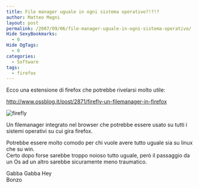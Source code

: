 ```yaml
---
title: File manager uguale in ogni sistema operativo?!?!?
author: Matteo Magni
layout: post
permalink: /2007/09/06/file-manager-uguale-in-ogni-sistema-operativo/
Hide SexyBookmarks:
  - 0
Hide OgTags:
  - 0
categories:
  - Software
tags:
  - firefox
---
```

<p>Ecco una estensione di firefox che potrebbe rivelarsi molto utile:</p>
<p><a href="http://www.ossblog.it/post/2871/firefly-un-filemanager-in-firefox"></p>
<p>http://www.ossblog.it/post/2871/firefly-un-filemanager-in-firefox</a></p>
<p><img src='http://magni.me/wp-content/uploads/2007/09/1.png' alt='firefly' /></p>
<p>Un filemanager integrato nel browser che potrebbe essere usato su tutti i sistemi operativi su cui gira firefox.</p>
<p>Potrebbe essere molto comodo per chi vuole avere tutto uguale sia su linux che su win.<br />
Certo dopo forse sarebbe troppo noioso tutto uguale, però il passaggio da un Os ad un altro sarebbe sicuramente meno traumatico.</p>
<p>Gabba Gabba Hey<br />
Bonzo</p>
